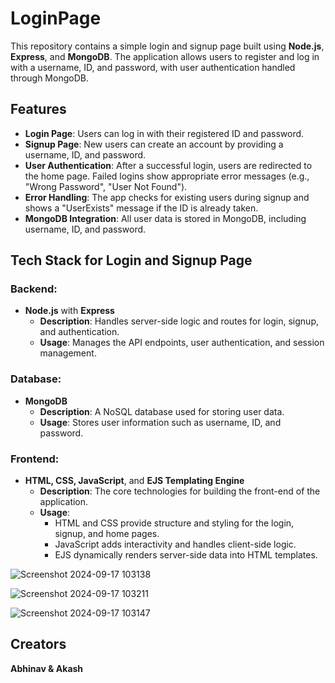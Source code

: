 # LoginPage
This repository contains a simple login and signup page built using **Node.js**, **Express**, and **MongoDB**. The application allows users to register and log in with a username, ID, and password, with user authentication handled through MongoDB.

## Features

- **Login Page**: Users can log in with their registered ID and password.
- **Signup Page**: New users can create an account by providing a username, ID, and password.
- **User Authentication**: After a successful login, users are redirected to the home page. Failed logins show appropriate error messages (e.g., "Wrong Password", "User Not Found").
- **Error Handling**: The app checks for existing users during signup and shows a "UserExists" message if the ID is already taken.
- **MongoDB Integration**: All user data is stored in MongoDB, including username, ID, and password.

## Tech Stack for Login and Signup Page

### Backend:
- **Node.js** with **Express**
  - **Description**: Handles server-side logic and routes for login, signup, and authentication.
  - **Usage**: Manages the API endpoints, user authentication, and session management.

### Database:
- **MongoDB**
  - **Description**: A NoSQL database used for storing user data.
  - **Usage**: Stores user information such as username, ID, and password.

### Frontend:
- **HTML, CSS, JavaScript**, and **EJS Templating Engine**
  - **Description**: The core technologies for building the front-end of the application.
  - **Usage**: 
    - HTML and CSS provide structure and styling for the login, signup, and home pages.
    - JavaScript adds interactivity and handles client-side logic.
    - EJS dynamically renders server-side data into HTML templates.

![Screenshot 2024-09-17 103138](https://github.com/user-attachments/assets/f2ea3cf0-ccc4-4b8a-870f-3448c7cbb5f9)

![Screenshot 2024-09-17 103211](https://github.com/user-attachments/assets/6d2058d9-8681-4fe3-acb4-5ddef1b125e0)

![Screenshot 2024-09-17 103147](https://github.com/user-attachments/assets/33bbf9fa-2db8-43e3-8cb7-4abec6a07664)


## Creators

**Abhinav & Akash**
